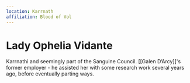 ```yaml
---
location: Karrnath
affiliation: Blood of Vol
---
```


# Lady Ophelia Vidante
Karrnathi and seemingly part of the Sanguine Council. [[Galen D’Arcy]]'s former employer - he assisted her with some research work several years ago, before eventually parting ways.